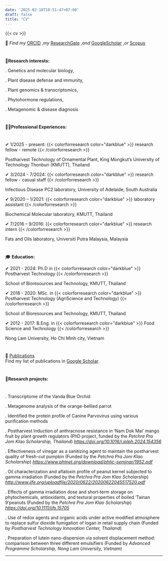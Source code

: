 ```yaml
---
date: '2025-02-18T10:51:47+07:00'
draft: false
title: "CV"
---
```


{{< cv >}}

🔎 *Find my* [ORCID](https://orcid.org/0000-0002-6802-5509) 
*,my* [ResearchGate](https://www.researchgate.net/profile/Xuan-Bao-Ngoc-Nguyen?ev=hdr_xprf)
*,and* [GoogleScholar](https://scholar.google.com/citations?user=kUjOJhMAAAAJ&hl=vi)
*,or* [Scopus](https://www.scopus.com/authid/detail.uri?authorId=57558082500)





#
🔬**Research interests:**

. Genetics and molecular biology,

. Plant disease defense and immunity,

. Plant genomics & transcriptomics,

. Phytohormone regulations,

. Metagenomic & disease diagnosis
# 
👩‍💼**Professional Experiences:**
#
✔ 1/2025 - present: {{< colorforresearch color="darkblue" >}} research fellow - remote {{< /colorforresearch >}}

Postharvest Technology of Ornamental Plant, King Mongkut’s University of Technology Thonburi (KMUTT), Thailand

✔ 3/2024 - 7/2024: {{< colorforresearch color="darkblue" >}} research fellow - casual staff {{< /colorforresearch >}}

Infectious Disease PC2 laboratory, University of Adelaide, South Australia

✔ 9/2020 – 1/2021: {{< colorforresearch color="darkblue" >}} laboratory assistant {{< /colorforresearch >}}

Biochemical Molecular laboratory, KMUTT, Thailand

✔ 7/2016 – 9/2016: {{< colorforresearch color="darkblue" >}} research intern {{< /colorforresearch >}}

Fats and Oils laboratory, Universiti Putra Malaysia, Malaysia
#
🎓 **Education:**

✔ 2021 - 2024: Ph.D in {{< colorforresearch color="darkblue" >}} Postharvest Technology {{< /colorforresearch >}}

School of Bioresources and Technology, KMUTT, Thailand

✔ 2018 - 2020: MSc. in {{< colorforresearch color="darkblue" >}} Postharvest Technology (AgriScience and Technology) {{< /colorforresearch >}}

School of Bioresources and Technology, KMUTT, Thailand

✔ 2012 - 2017: B.Eng. in {{< colorforresearch color="darkblue" >}} Food Science and Technology {{< /colorforresearch >}}

Nong Lam University, Ho Chi Minh city, Vietnam
#
🔎 [Publications](https://scholar.google.com/citations?user=kUjOJhMAAAAJ&hl=vi)  
Find my list of publications in [Google Scholar](https://scholar.google.com/citations?user=kUjOJhMAAAAJ&hl=vi).
#
🔬**Research projects:**
#
. Transcriptome of the Vanda Blue Orchid

. Metagenome analysis of the orange-bellied parrot

. Identified the protein profile of Canine Parvovirus using various purification methods

. Postharvest Induction of anthracnose resistance in ‘Nam Dok Mai’ mango fruit by plant growth regulators (PhD project, funded by the
*Petchra Pra Jom Klao Scholarship, Thailand*) *https://doi.org/10.1016/j.jplph.2024.154356* 

. Effectiveness of vinegar as a sanitizing agent to maintain the postharvest quality of fresh-cut pumpkin (Funded by the *Petchra
Pra Jom Klao Scholarship*) *https://www.phtnet.org/download/phtic-seminar/1952.pdf*

. Oil characterization and aflatoxin profile of peanut kernel subjected to gamma irradiation (Funded by the *Petchra Pra Jom Klao
Scholarship*) *http://www.ijfe.org/uploadfile/2020/0622/20200622045517520.pdf*

. Effects of gamma irradiation dose and short‐term storage on phytochemicals, antioxidants, and textural properties of boiled
‘Tainan 9’peanuts (Funded by the *Petchra Pra Jom Klao Scholarship*) *https://doi.org/10.1111/ijfs.15705* 

. Use of redox agents and organic acids under active modified atmosphere to replace sulfur dioxide fumigation of logan in retail
supply chain (Funded by *Postharvest Technology Innovation Center, Thailand*)

. Preparation of lutein nano-dispersion via solvent displacement method: comparison between three different emulsifiers (Funded
by *Advanced Programme Scholarship, Nong Lam University, Vietnam*)





---